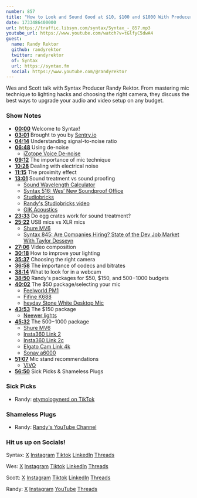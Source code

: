 ```yaml
---
number: 857
title: "How to Look and Sound Good at $10, $100 and $1000 With Producer Randy"
date: 1733486400000
url: https://traffic.libsyn.com/syntax/Syntax_-_857.mp3
youtube_url: https://www.youtube.com/watch?v=tGlfyC5dwA4
guest:
  name: Randy Rektor
  github: randyrektor
  twitter: randyrektor
  of: Syntax
  url: https://syntax.fm
  social: https://www.youtube.com/@randyrektor
---
```


Wes and Scott talk with Syntax Producer Randy Rektor. From mastering mic technique to lighting hacks and choosing the right camera, they discuss the best ways to upgrade your audio and video setup on any budget.

### Show Notes

* **[00:00](#t=00:00)** Welcome to Syntax!
* **[03:01](#t=03:01)** Brought to you by [Sentry.io](https://sentry.io)
* **[04:14](#t=04:14)** Understanding signal-to-noise ratio
* **[06:48](#t=06:48)** Using de-noise
  * [iZotope Voice De-noise](https://www.izotope.com/en/products/rx/features/voice-de-noise.html)
* **[09:12](#t=09:12)** The importance of mic technique 
* **[10:28](#t=10:28)** Dealing with electrical noise
* **[11:15](#t=11:15)** The proximity effect
* **[13:01](#t=13:01)** Sound treatment vs sound proofing
  * [Sound Wavelength Calculator](https://www.omnicalculator.com/physics/sound-wavelength)
  * [Syntax 516: Wes’ New Soundproof Office](https://syntax.fm/show/516/wes-new-soundproof-office)
  * [Studiobricks](https://studiobricks.com)
  * [Randy's Studiobricks video](https://www.youtube.com/watch?v=xHTeXmpjFW4)
  * [GIK Acoustics](https://www.gikacoustics.com/)
* **[23:33](#t=23:33)** Do egg crates work for sound treatment?
* **[25:22](#t=25:22)** USB mics vs XLR mics
  * [Shure MV6](https://www.shure.com/en-US/products/microphones/mv6)
  * [Syntax 845: Are Companies Hiring? State of the Dev Job Market With Taylor Desseyn](https://syntax.fm/show/845/are-companies-hiring-state-of-the-dev-job-market-with-taylor-desseyn)
* **[27:06](#t=27:06)** Video composition
* **[30:18](#t=30:18)** How to improve your lighting
* **[35:37](#t=35:37)** Choosing the right camera
* **[36:58](#t=36:58)** The importance of codecs and bitrates
* **[38:14](#t=38:14)** What to look for in a webcam
* **[38:50](#t=38:50)** Randy's packages for $50, $150, and $500-$1000 budgets
* **[40:02](#t=40:02)** The $50 package/selecting your mic
  * [Feelworld PM1](https://www.amazon.com/gp/aw/d/B0CNVRT9BD)
  * [Fifine K688](https://www.amazon.com/gp/aw/d/B0B8SNVK5K)
  * [heyday Stone White Desktop Mic](https://www.target.com/p/desktop-microphone-heyday-8482-stone-white/-/A-81505897)
* **[43:53](#t=43:53)** The $150 package
  * [Neewer lights](https://www.amazon.com/stores/page/29362031-33B6-40AC-BC40-7017597AB1E3)
* **[45:32](#t=45:32)** The $500-$1000 package
  * [Shure MV6](https://www.shure.com/en-US/products/microphones/mv6)
  * [Insta360 Link 2](https://www.amazon.com/Insta360-Link-Tracking-Noise-Canceling-Streaming/dp/B0DDTH3HX8)
  * [Insta360 Link 2c](https://www.amazon.com/Insta360-Link-2C-Noise-Canceling-Streaming/dp/B0DDTGY8FG)
  * [Elgato Cam Link 4k](https://www.amazon.com/Elgato-Cam-Link-Broadcast-Camcorder/dp/B07K3FN5MR)
  * [Sonay a6000](https://amzn.to/3O3KOjJ)
* **[51:07](#t=51:07)** Mic stand recommendations
  * [VIVO](https://amzn.to/3Z2t1jd)
* **[56:50](#t=56:50)** Sick Picks & Shameless Plugs

### Sick Picks

- Randy: [etymologynerd on TikTok](https://www.tiktok.com/@etymologynerd/video/7361455644374732078?is_from_webapp=1&sender_device=pc&web_id=7433832206571292166)

### Shameless Plugs

- Randy: [Randy's YouTube Channel](https://www.youtube.com/@randyrektor)

### Hit us up on Socials!

Syntax: [X](https://twitter.com/syntaxfm) [Instagram](https://www.instagram.com/syntax_fm/) [Tiktok](https://www.tiktok.com/@syntaxfm) [LinkedIn](https://www.linkedin.com/company/96077407/admin/feed/posts/) [Threads](https://www.threads.net/@syntax_fm)

Wes: [X](https://twitter.com/wesbos) [Instagram](https://www.instagram.com/wesbos/) [Tiktok](https://www.tiktok.com/@wesbos) [LinkedIn](https://www.linkedin.com/in/wesbos/) [Threads](https://www.threads.net/@wesbos)

Scott: [X](https://twitter.com/stolinski) [Instagram](https://www.instagram.com/stolinski/) [Tiktok](https://www.tiktok.com/@stolinski) [LinkedIn](https://www.linkedin.com/in/stolinski/) [Threads](https://www.threads.net/@stolinski)

Randy: [X](https://twitter.com/randyrektor) [Instagram](https://www.instagram.com/randyrektor/) [YouTube](https://www.youtube.com/@randyrektor) [Threads](https://www.threads.net/@randyrektor)